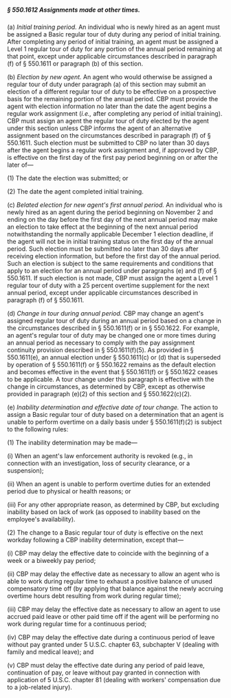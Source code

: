 ##### § 550.1612 Assignments made at other times. #####

(a) *Initial training period.* An individual who is newly hired as an agent must be assigned a Basic regular tour of duty during any period of initial training. After completing any period of initial training, an agent must be assigned a Level 1 regular tour of duty for any portion of the annual period remaining at that point, except under applicable circumstances described in paragraph (f) of § 550.1611 or paragraph (b) of this section.

(b) *Election by new agent.* An agent who would otherwise be assigned a regular tour of duty under paragraph (a) of this section may submit an election of a different regular tour of duty to be effective on a prospective basis for the remaining portion of the annual period. CBP must provide the agent with election information no later than the date the agent begins a regular work assignment (*i.e.,* after completing any period of initial training). CBP must assign an agent the regular tour of duty elected by the agent under this section unless CBP informs the agent of an alternative assignment based on the circumstances described in paragraph (f) of § 550.1611. Such election must be submitted to CBP no later than 30 days after the agent begins a regular work assignment and, if approved by CBP, is effective on the first day of the first pay period beginning on or after the later of—

(1) The date the election was submitted; or

(2) The date the agent completed initial training.

(c) *Belated election for new agent's first annual period.* An individual who is newly hired as an agent during the period beginning on November 2 and ending on the day before the first day of the next annual period may make an election to take effect at the beginning of the next annual period notwithstanding the normally applicable December 1 election deadline, if the agent will not be in initial training status on the first day of the annual period. Such election must be submitted no later than 30 days after receiving election information, but before the first day of the annual period. Such an election is subject to the same requirements and conditions that apply to an election for an annual period under paragraphs (e) and (f) of § 550.1611. If such election is not made, CBP must assign the agent a Level 1 regular tour of duty with a 25 percent overtime supplement for the next annual period, except under applicable circumstances described in paragraph (f) of § 550.1611.

(d) *Change in tour during annual period.* CBP may change an agent's assigned regular tour of duty during an annual period based on a change in the circumstances described in § 550.1611(f) or in § 550.1622. For example, an agent's regular tour of duty may be changed one or more times during an annual period as necessary to comply with the pay assignment continuity provision described in § 550.1611(f)(5). As provided in § 550.1611(e), an annual election under § 550.1611(c) or (d) that is superseded by operation of § 550.1611(f) or § 550.1622 remains as the default election and becomes effective in the event that § 550.1611(f) or § 550.1622 ceases to be applicable. A tour change under this paragraph is effective with the change in circumstances, as determined by CBP, except as otherwise provided in paragraph (e)(2) of this section and § 550.1622(c)(2).

(e) *Inability determination and effective date of tour change.* The action to assign a Basic regular tour of duty based on a determination that an agent is unable to perform overtime on a daily basis under § 550.1611(f)(2) is subject to the following rules:

(1) The inability determination may be made—

(i) When an agent's law enforcement authority is revoked (e.g., in connection with an investigation, loss of security clearance, or a suspension);

(ii) When an agent is unable to perform overtime duties for an extended period due to physical or health reasons; or

(iii) For any other appropriate reason, as determined by CBP, but excluding inability based on lack of work (as opposed to inability based on the employee's availability).

(2) The change to a Basic regular tour of duty is effective on the next workday following a CBP inability determination, except that—

(i) CBP may delay the effective date to coincide with the beginning of a week or a biweekly pay period;

(ii) CBP may delay the effective date as necessary to allow an agent who is able to work during regular time to exhaust a positive balance of unused compensatory time off (by applying that balance against the newly accruing overtime hours debt resulting from work during regular time);

(iii) CBP may delay the effective date as necessary to allow an agent to use accrued paid leave or other paid time off if the agent will be performing no work during regular time for a continuous period;

(iv) CBP may delay the effective date during a continuous period of leave without pay granted under 5 U.S.C. chapter 63, subchapter V (dealing with family and medical leave); and

(v) CBP must delay the effective date during any period of paid leave, continuation of pay, or leave without pay granted in connection with application of 5 U.S.C. chapter 81 (dealing with workers' compensation due to a job-related injury).